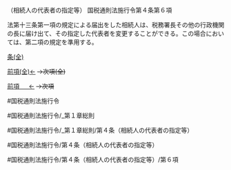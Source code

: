 （相続人の代表者の指定等）
国税通則法施行令第４条第６項

法第十三条第一項の規定による届出をした相続人は、税務署長その他の行政機関の長に届け出て、その指定した代表者を変更することができる。この場合においては、第二項の規定を準用する。

[条(全)](国税通則法施行＿令＿第４条_.md)

[前項(全)←](国税通則法施行＿令＿第４条第５項_.md)  ~~→次項(全)~~

[前項 　 ←](国税通則法施行＿令＿第４条第５項.md)  ~~→次項~~



#国税通則法施行令

#国税通則法施行令/_第１章総則

#国税通則法施行令/_第１章総則/第４条（相続人の代表者の指定等）

#国税通則法施行令/第４条（相続人の代表者の指定等）

#国税通則法施行令/第４条（相続人の代表者の指定等）/第６項

